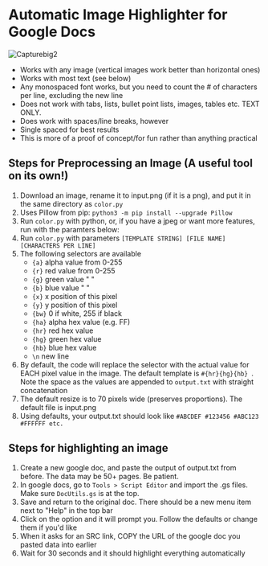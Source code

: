 # Automatic Image Highlighter for Google Docs
![Capturebig2](https://user-images.githubusercontent.com/39818795/119440780-cd1bac00-bcd9-11eb-8481-b7b00c0586df.png)

<ul>
  <li>Works with any image (vertical images work better than horizontal ones)</li>
  <li>Works with most text (see below)</li>
  <li>Any monospaced font works, but you need to count the # of characters per line, excluding the new line</li>
  <li>Does not work with tabs, lists, bullet point lists, images, tables etc. TEXT ONLY. </li>
  <li>Does work with spaces/line breaks, however</li>
  <li>Single spaced for best results</li>
  <li>This is more of a proof of concept/for fun rather than anything practical</li>
</ul>
<h2>Steps for Preprocessing an Image (A useful tool on its own!)</h2>
<ol>
  <li>Download an image, rename it to input.png (if it is a png), and put it in the same directory as <code>color.py</code></li>
  <li>Uses Pillow from pip: <code>python3 -m pip install --upgrade Pillow</code></li>
  <li>Run <code>color.py</code> with python, or, if you have a jpeg or want more features, run with the paramters below:</li>
  <li>Run <code>color.py</code> with parameters <code>[TEMPLATE STRING] [FILE NAME] [CHARACTERS PER LINE]</code></li>
  <li>The following selectors are available
    <ul>
      <li><code>{a}</code> alpha value from 0-255</li>
      <li><code>{r}</code> red value from 0-255</li>
      <li><code>{g}</code> green value " "</li>
      <li><code>{b}</code> blue value " "</li>
      <li><code>{x}</code> x position of this pixel</li>
      <li><code>{y}</code> y position of this pixel</li>
      <li><code>{bw}</code> 0 if white, 255 if black</li>
      <li><code>{ha}</code> alpha hex value (e.g. FF)</li>
      <li><code>{hr}</code> red hex value</li>
      <li><code>{hg}</code> green hex value</li>
      <li><code>{hb}</code> blue hex value</li>
      <li><code>\n</code> new line</li>
    </ul>
  </li>
  <li>By default, the code will replace the selector with the actual value for EACH pixel value in the image. 
  The default template is <code>#{hr}{hg}{hb} </code>. 
  Note the space as the values are appended to <code>output.txt</code> with straight concatenation</li>
  <li>The default resize is to 70 pixels wide (preserves proportions). The default file is input.png</li>
  <li>Using defaults, your output.txt should look like <code>#ABCDEF #123456 #ABC123 #FFFFFF etc.</code></li>
</ol>
<h2>Steps for highlighting an image</h2>
<ol>
  <li>Create a new google doc, and paste the output of output.txt from before. The data may be 50+ pages. Be patient.</li>
  <li>In google docs, go to <code>Tools > Script Editor</code> and import the .gs files. Make sure <code>DocUtils.gs</code> is at the top.</li>
  <li>Save and return to the original doc. There should be a new menu item next to "Help" in the top bar</li>
  <li>Click on the option and it will prompt you. Follow the defaults or change them if you'd like</li>
  <li>When it asks for an SRC link, COPY the URL of the google doc you pasted data into earlier</li>
  <li>Wait for 30 seconds and it should highlight everything automatically</li>
</ol>

